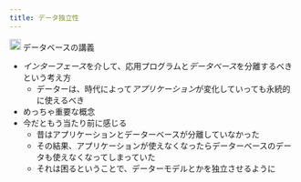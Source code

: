 ```yaml
---
title: データ独立性
---
```


<img src='https://scrapbox.io/api/pages/blu3mo-public/情報科学の達人/icon' alt='情報科学の達人.icon' height="19.5"/> データベースの講義

* *インターフェース*を介して、応用プログラムと*データベース*を分離するべきという考え方
  * データーは、時代によって*アプリケーション*が変化していっても永続的に使えるべき
* めっちゃ重要な概念
* 今だともう当たり前に感じる
  * 昔はアプリケーションとデーターベースが分離していなかった
  * その結果、アプリケーションが使えなくなったらデーターベースのデータも使えなくなってしまっていた
  * それは困るということで、データーモデルとかを独立させるように
